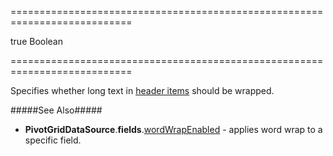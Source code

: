===========================================================================
<!--default-->true<!--/default-->
<!--type-->Boolean<!--/type-->
===========================================================================

<!--shortDescription-->
Specifies whether long text in [header items](/Documentation/Guide/Widgets/PivotGrid/Visual_Elements/#Headers) should be wrapped.
<!--/shortDescription-->

<!--fullDescription-->
#####See Also#####
- **PivotGridDataSource**.**fields**.[wordWrapEnabled](/Documentation/ApiReference/Data_Layer/PivotGridDataSource/Configuration/fields/#wordWrapEnabled) - applies word wrap to a specific field.
<!--/fullDescription-->